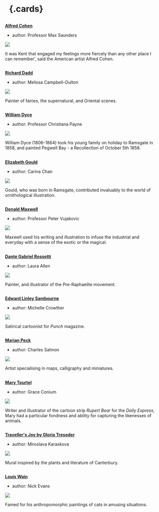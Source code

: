 <param ve-config 
       title="Artists and Illustrators"
       banner="https://stor.artstor.org/stor/f0bec294-4bea-40c0-8161-a6c8c1f1cdde"
       layout="index">

# &nbsp; {.cards}

##
**[Alfred Cohen](/20c/20c-cohen-biography)**

- author: Professor Max Saunders

![](https://iiif-presentation.juncture-digital.org/thumbnail?url=https://raw.githubusercontent.com/kent-map/kent/main/20c/images/redlandscape.jpg)

It was Kent that engaged my feelings more fiercely than any other place I can remember’, said the American artist Alfred Cohen. 

##
**[Richard Dadd](/19c/19c-dadd-biography)**

- author: Melissa Campbell-Oulton

![](https://iiif-presentation.juncture-digital.org/thumbnail?url=https://upload.wikimedia.org/wikipedia/commons/b/be/Richard_Dadd_-_Fish_Market_by_the_Sea_-_Google_Art_Project.jpg)

Painter of fairies, the supernatural, and Oriental scenes.

##
**[William Dyce](/19c/19c-dyce-biography)**

- author: Professor Christiana Payne

![](https://iiif-presentation.juncture-digital.org/thumbnail?url=https://upload.wikimedia.org/wikipedia/commons/3/3b/William_Dyce_-_Pegwell_Bay%2C_Kent_-_a_Recollection_of_October_5th_1858_-_Google_Art_Project.jpg)

William Dyce (1806-1864) took his young family on holiday to Ramsgate in 1858, and painted Pegwell Bay - a Recollection of October 5th 1858.

##
**[Elizabeth Gould](/19c/19c-gould-biography)**

- author: Carina Chan

![](https://iiif-presentation.juncture-digital.org/thumbnail?url=https://upload.wikimedia.org/wikipedia/commons/7/7d/Ptilonorynchus_maculatus_The_Birds_of_Australia_Vol_IV.jpg)

Gould, who was born in Ramsgate, contributed invaluably to the world of ornithological illustration. 

##
**[Donald Maxwell](/20c/20c-maxwelld-biography/)**

- author: Professor Peter Vujakovic

![](https://iiif-presentation.juncture-digital.org/thumbnail?url=https://upload.wikimedia.org/wikipedia/commons/4/45/%27Our_fathers_have_told_us%27_%2C_HMS_%27Actaeon%27%2C_1918_RMG_PU6219.jpg)

Maxwell used his writing and illustration to infuse the industrial and everyday with a sense of the exotic or the magical. 

##
**[Dante Gabriel Rossetti](/19c/19c-rossetti-biography)**

- author: Laura Allen

![](https://iiif-presentation.juncture-digital.org/thumbnail?url=https://upload.wikimedia.org/wikipedia/commons/7/7b/Dante_Gabriel_Rossetti_005.jpg)

Painter, and illustrator of the Pre-Raphaelite movement.

##
**[Edward Linley Sambourne](/19c/19c-sambourne-biography)**

- author: Michelle Crowther

![](https://iiif-presentation.juncture-digital.org/thumbnail?url=https://stor.artstor.org/stor/c588a4b8-e77a-4b52-bf74-c1dc705350b8)

Satirical cartoonist for _Punch_ magazine.

##
**[Marian Peck](/20c/20c-peck-biography)**

- author: Charles Salmon

![](https://iiif-presentation.juncture-digital.org/thumbnail?url=https://stor.artstor.org/stor/f3df3254-575f-4f32-ae8b-198c806e9d50)

Artist specialising in maps, calligraphy and miniatures.

##
**[Mary Tourtel](/20c/20c-tourtel-biography)**

- author: Grace Conium

![](https://iiif-presentation.juncture-digital.org/thumbnail?url=https://upload.wikimedia.org/wikipedia/commons/2/23/De_avonturen_van_Bruintje_Beer_-_Dertiende_serie_-_Omslag.jpg)

Writer and illustrator of the cartoon strip _Rupert Bear_ for the _Daily Express_, Mary had a particular fondness and ability for capturing the likenesses of animals.

##
**[Traveller's Joy by Gloria Treseder](/21c/21c-travellers-joy/)**

- author: Miroslava Karaskova

![](https://iiif-presentation.juncture-digital.org/thumbnail?url=https://stor.artstor.org/stor/fae476ff-29d2-4cf1-aa56-9bc77eebb358)

Mural inspired by the plants and literature of Canterbury.

##
**[Louis Wain](/19c/19c-wain-biography)**

- author: Nick Evans

![](https://iiif-presentation.juncture-digital.org/thumbnail?url=https://upload.wikimedia.org/wikipedia/commons/c/cc/Wain_cat_profile.jpg)

Famed for his anthropomorphic paintings of cats in amusing situations.

